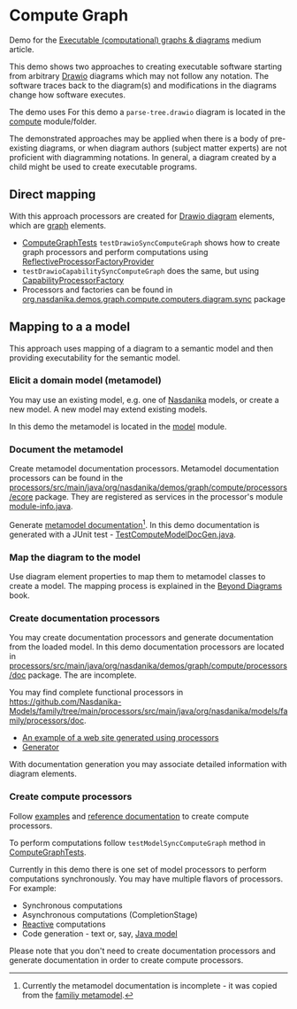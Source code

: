 # Compute Graph

Demo for the [Executable (computational) graphs & diagrams](https://medium.com/nasdanika/executable-computational-graphs-diagrams-1eeffc80976d) medium article.

This demo shows two approaches to creating executable software starting from arbitrary [Drawio](https://www.drawio.com/) diagrams which may not follow any notation.
The software traces back to the diagram(s) and modifications in the diagrams change how software executes.

The demo uses For this demo a ``parse-tree.drawio`` diagram is located in the [compute](compute) module/folder.

The demonstrated approaches may be applied when there is a body of pre-existing diagrams, or when diagram authors (subject matter experts) are not proficient with diagramming notations.
In general, a diagram created by a child might be used to create executable programs.

## Direct mapping

With this approach processors are created for [Drawio diagram](https://docs.nasdanika.org/core/drawio/index.html) elements, which are [graph](https://docs.nasdanika.org/core/graph/index.html) elements.

* [ComputeGraphTests](compute/src/test/java/org/nasdanika/demos/graph/compute/tests/ComputeGraphTests.java) ``testDrawioSyncComputeGraph`` shows how to create graph processors and perform computations using [ReflectiveProcessorFactoryProvider](https://javadoc.io/doc/org.nasdanika.core/graph/latest/org.nasdanika.graph/org/nasdanika/graph/processor/ReflectiveProcessorFactoryProvider.html)
* ``testDrawioCapabilitySyncComputeGraph`` does the same, but using [CapabilityProcessorFactory](https://javadoc.io/doc/org.nasdanika.core/graph/latest/org.nasdanika.graph/org/nasdanika/graph/processor/CapabilityProcessorFactory.html)
* Processors and factories can be found in [org.nasdanika.demos.graph.compute.computers.diagram.sync](compute/src/main/java/org/nasdanika/demos/graph/compute/computers/diagram/sync) package

## Mapping to a a model

This approach uses mapping of a diagram to a semantic model and then providing executability for the semantic model. 

### Elicit a domain model (metamodel)

You may use an existing model, e.g. one of [Nasdanika](https://docs.nasdanika.org/index.html) models, or create a new model.
A new model may extend existing models.

In this demo the metamodel is located in the [model](model) module.

### Document the metamodel

Create metamodel documentation processors. 
Metamodel documentation processors can be found in the [processors/src/main/java/org/nasdanika/demos/graph/compute/processors/ecore](processors/src/main/java/org/nasdanika/demos/graph/compute/processors/ecore) package. 
They are registered as services in the processor's module [module-info.java](processors/src/main/java/module-info.java).

Generate [metamodel documentation](https://nasdanika-demos.github.io/compute-graph/)[^not_complete].
In this demo documentation is generated with a JUnit test - [TestComputeModelDocGen.java](generator/src/test/java/org/nasdanika/demos/graph/compute/generator/tests/TestComputeModelDocGen.java).

[^not_complete]: Currently the metamodel documentation is incomplete - it was copied from the [familiy metamodel](https://family.models.nasdanika.org/).

### Map the diagram to the model

Use diagram element properties to map them to metamodel classes to create a model. 
The mapping process is explained in the [Beyond Diagrams](https://leanpub.com/beyond-diagrams) book.

### Create documentation processors

You may create documentation processors and generate documentation from the loaded model. 
In this demo documentation processors are located in [processors/src/main/java/org/nasdanika/demos/graph/compute/processors/doc](processors/src/main/java/org/nasdanika/demos/graph/compute/processors/doc) package.
The are incomplete. 

You may find complete functional processors in https://github.com/Nasdanika-Models/family/tree/main/processors/src/main/java/org/nasdanika/models/family/processors/doc. 

* [An example of a web site generated using processors](https://family.models.nasdanika.org/demos/mapping/)
* [Generator](https://github.com/Nasdanika-Models/family/blob/main/demos/mapping/src/test/java/org/nasdanika/models/family/demos/mapping/tests/TestFamilyMappingSiteGen.java)

With documentation generation you may associate detailed information with diagram elements.

### Create compute processors

Follow [examples](compute/src/main/java/org/nasdanika/demos/graph/compute/computers/model/sync) and [reference documentation](https://docs.nasdanika.org/core/graph/index.html#processors-and-processor-factories) to create compute processors.

To perform computations follow ``testModelSyncComputeGraph`` method in [ComputeGraphTests](compute/src/test/java/org/nasdanika/demos/graph/compute/tests/ComputeGraphTests.java).

Currently in this demo there is one set of model processors to perform computations synchronously. 
You may have multiple flavors of processors. 
For example:

* Synchronous computations
* Asynchronous computations (CompletionStage)
* [Reactive](https://projectreactor.io/) computations
* Code generation - text or, say, [Java model](https://java.models.nasdanika.org/)

Please note that you don't need to create documentation processors and generate documentation in order to create compute processors.
